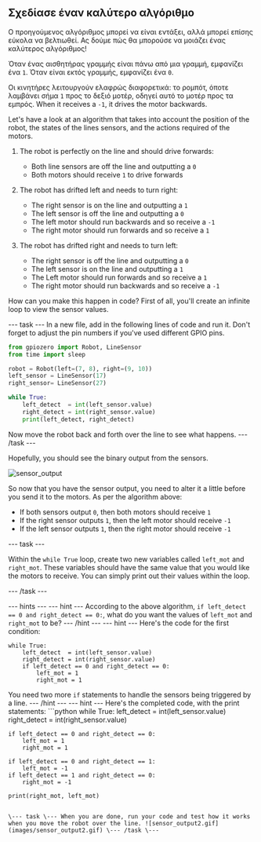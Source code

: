 ## Σχεδίασε έναν καλύτερο αλγόριθμο

Ο προηγούμενος αλγόριθμος μπορεί να είναι εντάξει, αλλά μπορεί επίσης εύκολα να βελτιωθεί. Ας δούμε πώς θα μπορούσε να μοιάζει ένας καλύτερος αλγόριθμος!

Όταν ένας αισθητήρας γραμμής είναι πάνω από μια γραμμή, εμφανίζει ένα `1`. Όταν είναι εκτός γραμμής, εμφανίζει ένα `0`.

Οι κινητήρες λειτουργούν ελαφρώς διαφορετικά: το ρομπότ, όποτε λαμβάνει σήμα `1` προς το δεξιό μοτέρ, οδηγεί αυτό το μοτέρ προς τα εμπρός. When it receives a `-1`, it drives the motor backwards.

Let's have a look at an algorithm that takes into account the position of the robot, the states of the lines sensors, and the actions required of the motors.

1. The robot is perfectly on the line and should drive forwards:
    
    - Both line sensors are off the line and outputting a `0`
    - Both motors should receive `1` to drive forwards

2. The robot has drifted left and needs to turn right:
    
    - The right sensor is on the line and outputting a `1`
    - The left sensor is off the line and outputting a `0`
    - The left motor should run backwards and so receive a `-1`
    - The right motor should run forwards and so receive a `1`

3. The robot has drifted right and needs to turn left:
    
    - The right sensor is off the line and outputting a `0`
    - The left sensor is on the line and outputting a `1`
    - The Left motor should run forwards and so receive a `1`
    - The right motor should run backwards and so receive a `-1`

How can you make this happen in code? First of all, you'll create an infinite loop to view the sensor values.

\--- task \--- In a new file, add in the following lines of code and run it. Don't forget to adjust the pin numbers if you've used different GPIO pins.

```python
from gpiozero import Robot, LineSensor
from time import sleep

robot = Robot(left=(7, 8), right=(9, 10)) 
left_sensor = LineSensor(17)
right_sensor= LineSensor(27)

while True:
    left_detect  = int(left_sensor.value)
    right_detect = int(right_sensor.value)
    print(left_detect, right_detect)
```

Now move the robot back and forth over the line to see what happens. \--- /task \---

Hopefully, you should see the binary output from the sensors.

![sensor_output](images/sensor_output.gif)

So now that you have the sensor output, you need to alter it a little before you send it to the motors. As per the algorithm above:

- If both sensors output `0`, then both motors should receive `1`
- If the right sensor outputs `1`, then the left motor should receive `-1`
- If the left sensor outputs `1`, then the right motor should receive `-1`

\--- task \---

Within the `while True` loop, create two new variables called `left_mot` and `right_mot`. These variables should have the same value that you would like the motors to receive. You can simply print out their values within the loop.

\--- /task \---

\--- hints \--- \--- hint \--- According to the above algorithm, `if left_detect == 0 and right_detect == 0:`, what do you want the values of `left_mot` and `right_mot` to be? \--- /hint \--- \--- hint \--- Here's the code for the first condition:

    while True:
        left_detect  = int(left_sensor.value)
        right_detect = int(right_sensor.value)
        if left_detect == 0 and right_detect == 0:
            left_mot = 1
            right_mot = 1
    

You need two more `if` statements to handle the sensors being triggered by a line. \--- /hint \--- \--- hint \--- Here's the completed code, with the print statements: ```python while True: left_detect = int(left_sensor.value) right_detect = int(right_sensor.value)

    if left_detect == 0 and right_detect == 0:
        left_mot = 1
        right_mot = 1
    
    if left_detect == 0 and right_detect == 1:
        left_mot = -1
    if left_detect == 1 and right_detect == 0:
        right_mot = -1
    
    print(right_mot, left_mot)
    

``` \--- /hint \--- \--- /hints \---

\--- task \--- When you are done, run your code and test how it works when you move the robot over the line. ![sensor_output2.gif](images/sensor_output2.gif) \--- /task \---